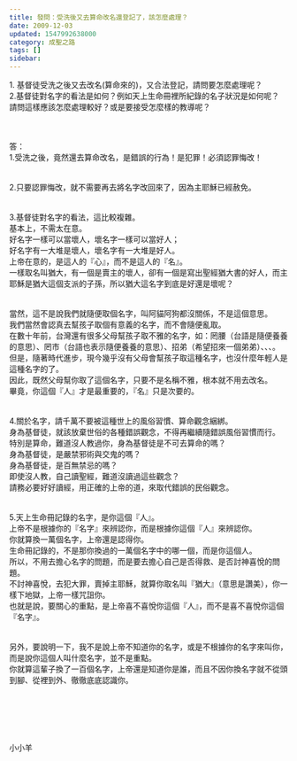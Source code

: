 ```yaml
---
title: 發問：受洗後又去算命改名還登記了，該怎麼處理？
date: 2009-12-03
updated: 1547992638000
category: 成聖之路
tags: []
sidebar: 
---
```


<p>1.	基督徒受洗之後又去改名(算命來的)，又合法登記，請問要怎麼處理呢？<br/>2.基督徒對名字的看法是如何？例如天上生命冊裡所紀錄的名子狀況是如何呢？<br/>請問這樣應該怎麼處理較好？或是要接受怎麼樣的教導呢？<br/><!--more--><br/><br/><br/>答：<br/>1.受洗之後，竟然還去算命改名，是錯誤的行為！是犯罪！必須認罪悔改！<br/> <br/><br/>2.只要認罪悔改，就不需要再去將名字改回來了，因為主耶穌已經赦免。<br/> <br/><br/>3.基督徒對名字的看法，這比較複雜。<br/>基本上，不需太在意。<br/>好名字一樣可以當壞人，壞名字一樣可以當好人；<br/>好名字有一大堆是壞人，壞名字有一大堆是好人。<br/>上帝在意的，是這人的『心』，而不是這人的『名』。<br/>一樣取名叫猶大，有一個是賣主的壞人，卻有一個是寫出聖經猶大書的好人，而主耶穌是猶大這個支派的子孫，所以猶大這名字到底是好還是壞呢？<br/><br/><br/>當然，這不是說我們就隨便取個名字，叫阿貓阿狗都沒關係，不是這個意思。<br/>我們當然會認真去幫孩子取個有意義的名字，而不會隨便亂取。<br/>在數十年前，台灣還有很多父母幫孩子取不雅的名字，如：罔腰（台語是隨便養養的意思）、罔市（台語也表示隨便養養的意思）、招弟（希望招來一個弟弟）、、、。<br/>但是，隨著時代進步，現今幾乎沒有父母會幫孩子取這種名字，也沒什麼年輕人是這種名字的了。<br/>因此，既然父母幫你取了這個名字，只要不是名稱不雅，根本就不用去改名。<br/>畢竟，你這個『人』才是最重要的，『名』只是次要的。<br/> <br/><br/>4.關於名字，請千萬不要被這種世上的風俗習慣、算命觀念綑綁。<br/>身為基督徒，就該放棄世俗的各種錯誤觀念，不得再繼續隨錯誤風俗習慣而行。<br/>特別是算命，難道沒人教過你，身為基督徒是不可去算命的嗎？<br/>身為基督徒，是嚴禁邪術與交鬼的嗎？<br/>身為基督徒，是百無禁忌的嗎？<br/>即使沒人教，自己讀聖經，難道沒讀過這些觀念？<br/>請務必要好好讀經，用正確的上帝的道，來取代錯誤的民俗觀念。<br/><br/> <br/>5.天上生命冊記錄的名字，是你這個『人』。<br/>上帝不是根據你的『名字』來辨認你，而是根據你這個『人』來辨認你。<br/>你就算換一萬個名字，上帝還是認得你。<br/>生命冊記錄的，不是那你換過的一萬個名字中的哪一個，而是你這個人。<br/>所以，不用去擔心名字的問題，而是要去擔心自己是否得救、是否討神喜悅的問題。<br/>不討神喜悅，去犯大罪，賣掉主耶穌，就算你取名叫『猶大』（意思是讚美），你一樣下地獄，上帝一樣咒詛你。<br/>也就是說，要關心的重點，是上帝喜不喜悅你這個『人』，而不是喜不喜悅你這個『名字』。<br/><br/><br/>另外，要說明一下，我不是說上帝不知道你的名字，或是不根據你的名字來叫你，<br/>而是說你這個人叫什麼名字，並不是重點。<br/>你就算這輩子換了一百個名字，上帝還是知道你是誰，而且不因你換名字就不從頭到腳、從裡到外、徹徹底底認識你。<br/><br/><br/><br/><br/><br/><br/>小小羊<br/><br/></p>
